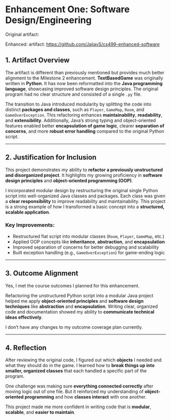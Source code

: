 # Enhancement One: Software Design/Engineering

Original artifact: 

Enhanced: artifact: https://github.com/JaijayS/cs499-enhanced-software

## 1. Artifact Overview

The artifact is different than previously mentioned but provides much better alignment to the Milestone 2 enhancement. **TextBasedGame** was originally written in **Python**. It has now been reformatted into the **Java programming language**, showcasing improved software design principles. The original program had no clear structure and consisted of a single `.py` file.

The transition to Java introduced modularity by splitting the code into distinct **packages and classes**, such as `Player`, `GameMap`, `Room`, and `GameOverException`. This refactoring enhances **maintainability**, **readability**, and **extensibility**. Additionally, Java’s strong typing and object-oriented features enabled better **encapsulation of game logic**, clearer **separation of concerns**, and more **robust error handling** compared to the original Python script.

---

## 2. Justification for Inclusion

This project demonstrates my ability to **refactor a previously unstructured and disorganized project**. It highlights my growing proficiency in **software design principles** and **object-oriented programming (OOP)**.

I incorporated modular design by restructuring the original single Python script into well-organized Java classes and packages. Each class was given a **clear responsibility** to improve readability and maintainability. This project is a strong example of how I transformed a basic concept into a **structured, scalable application**.

### Key Improvements:
- Restructured flat script into modular classes (`Room`, `Player`, `GameMap`, etc.)
- Applied OOP concepts like **inheritance**, **abstraction**, and **encapsulation**
- Improved separation of concerns for better debugging and scalability
- Built exception handling (e.g., `GameOverException`) for game-ending logic

---

## 3. Outcome Alignment

Yes, I met the course outcomes I planned for this enhancement.

Refactoring the unstructured Python script into a modular Java project helped me apply **object-oriented principles** and **software design techniques** like **abstraction** and **encapsulation**. Writing clear, organized code and documentation showed my ability to **communicate technical ideas effectively**.

I don’t have any changes to my outcome coverage plan currently.

---

## 4. Reflection

After reviewing the original code, I figured out which **objects** I needed and what they should do in the game. I learned how to **break things up into smaller, organized classes** that each handled a specific part of the program.

One challenge was making sure **everything connected correctly** after moving logic out of one file. But it reinforced my understanding of **object-oriented programming** and how **classes interact** with one another.

This project made me more confident in writing code that is **modular**, **scalable**, and **easier to maintain**.
